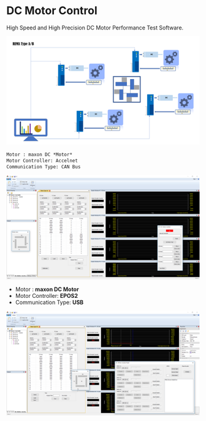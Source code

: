 
# DC Motor Control

High Speed and High Precision DC Motor Performance Test Software.

![Image](/images/RemaTypeAB.png)

```
Motor : maxon DC *Motor*
Motor Controller: Accelnet 
Communication Type: CAN Bus
```
![Image](/images/RemaTypeA.PNG)

- Motor : __maxon DC Motor__
- Motor Controller: **EPOS2**
- Communication Type: **USB**

![Image](/images/RemaTypeB.PNG)

